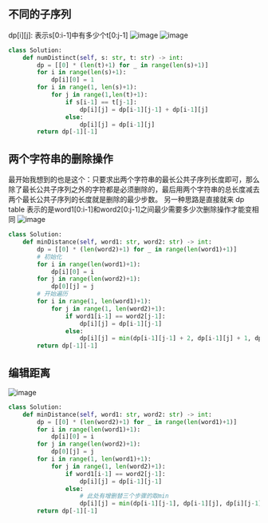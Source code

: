 ## 不同的子序列
dp[i][j]: 表示s[0:i-1]中有多少个t[0:j-1]
![image](https://github.com/user-attachments/assets/b7a057b1-5bac-4034-bb57-7e53eb0df057)
![image](https://github.com/user-attachments/assets/f0da66fe-4629-40c3-8ea0-7f1394c027cb)

```python
class Solution:
    def numDistinct(self, s: str, t: str) -> int:
        dp = [[0] * (len(t)+1) for _ in range(len(s)+1)]
        for i in range(len(s)+1):
            dp[i][0] = 1
        for i in range(1, len(s)+1):
            for j in range(1,len(t)+1):
                if s[i-1] == t[j-1]:
                    dp[i][j] = dp[i-1][j-1] + dp[i-1][j]
                else:
                    dp[i][j] = dp[i-1][j]
        return dp[-1][-1]
```

## 两个字符串的删除操作
最开始我想到的也是这个：只要求出两个字符串的最长公共子序列长度即可，那么除了最长公共子序列之外的字符都是必须删除的，最后用两个字符串的总长度减去两个最长公共子序列的长度就是删除的最少步数。
另一种思路是直接就来
dp table 表示的是word1[0:i-1]和word2[0:j-1]之间最少需要多少次删除操作才能变相同
![image](https://github.com/user-attachments/assets/a985ed03-064a-4d05-b579-20b8ba044996)

```python
class Solution:
    def minDistance(self, word1: str, word2: str) -> int:
        dp = [[0] * (len(word2)+1) for _ in range(len(word1)+1)]
        # 初始化
        for i in range(len(word1)+1):
            dp[i][0] = i
        for j in range(len(word2)+1):
            dp[0][j] = j
        # 开始遍历
        for i in range(1, len(word1)+1):
            for j in range(1, len(word2)+1):
                if word1[i-1] == word2[j-1]:
                    dp[i][j] = dp[i-1][j-1]
                else:
                    dp[i][j] = min(dp[i-1][j-1] + 2, dp[i-1][j] + 1, dp[i][j-1] + 1)
        return dp[-1][-1]
```

## 编辑距离
![image](https://github.com/user-attachments/assets/1b1ba910-bbf4-4bd7-b255-a47ffac3120a)

```python
class Solution:
    def minDistance(self, word1: str, word2: str) -> int:
        dp = [[0] * (len(word2)+1) for _ in range(len(word1)+1)]
        for i in range(len(word1)+1):
            dp[i][0] = i
        for j in range(len(word2)+1):
            dp[0][j] = j
        for i in range(1, len(word1)+1):
            for j in range(1, len(word2)+1):
                if word1[i-1] == word2[j-1]:
                    dp[i][j] = dp[i-1][j-1]
                else:
                    # 此处有增删替三个步骤的取min 
                    dp[i][j] = min(dp[i-1][j-1], dp[i-1][j], dp[i][j-1]) + 1
        return dp[-1][-1]
```
